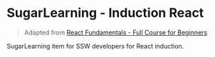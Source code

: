 # SugarLearning - Induction React

> Adapted from [React Fundamentals - Full Course for Beginners](https://www.youtube.com/watch?v=6Ied4aZxUzc)

SugarLearning item for SSW developers for React induction.
